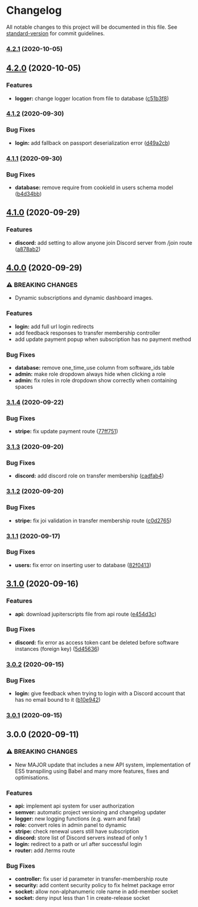 # Changelog

All notable changes to this project will be documented in this file. See [standard-version](https://github.com/conventional-changelog/standard-version) for commit guidelines.

### [4.2.1](https://github.com/marcelmiro/jupiter-notify/compare/v4.2.0...v4.2.1) (2020-10-05)

## [4.2.0](https://github.com/marcelmiro/jupiter-notify/compare/v4.1.2...v4.2.0) (2020-10-05)


### Features

* **logger:** change logger location from file to database ([c51b3f8](https://github.com/marcelmiro/jupiter-notify/commit/c51b3f8e76aa8c9d29da1b05fec13a06a098a696))

### [4.1.2](https://github.com/marcelmiro/jupiter-notify/compare/v4.1.1...v4.1.2) (2020-09-30)


### Bug Fixes

* **login:** add fallback on passport deserialization error ([d49a2cb](https://github.com/marcelmiro/jupiter-notify/commit/d49a2cb2250694fcbded957cc239151fb71140e7))

### [4.1.1](https://github.com/marcelmiro/jupiter-notify/compare/v4.1.0...v4.1.1) (2020-09-30)


### Bug Fixes

* **database:** remove require from cookieId in users schema model ([b4d34bb](https://github.com/marcelmiro/jupiter-notify/commit/b4d34bba6dc1a6441808206f50ce1a0241185aa7))

## [4.1.0](https://github.com/marcelmiro/jupiter-notify/compare/v4.0.0...v4.1.0) (2020-09-29)


### Features

* **discord:** add setting to allow anyone join Discord server from /join route ([a878ab2](https://github.com/marcelmiro/jupiter-notify/commit/a878ab280c329ccc2579330e5f65c769410dce67))

## [4.0.0](https://github.com/marcelmiro/jupiter-notify/compare/v3.1.4...v4.0.0) (2020-09-29)


### ⚠ BREAKING CHANGES

* Dynamic subscriptions and dynamic dashboard images.


### Features

* **login:** add full url login redirects
* add feedback responses to transfer membership controller
* add update payment popup when subscription has no payment method


### Bug Fixes
* **database:** remove one_time_use column from software_ids table
* **admin:** make role dropdown always hide when clicking a role
* **admin:** fix roles in role dropdown show correctly when containing spaces

### [3.1.4](https://github.com/marcelmiro/jupiter-notify/compare/v3.1.3...v3.1.4) (2020-09-22)


### Bug Fixes

* **stripe:** fix update payment route ([77ff751](https://github.com/marcelmiro/jupiter-notify/commit/77ff7517e19cb08db72bf3e89a590a9078f6cf81))

### [3.1.3](https://github.com/marcelmiro/jupiter-notify/compare/v3.1.2...v3.1.3) (2020-09-20)


### Bug Fixes

* **discord:** add discord role on transfer membership ([cadfab4](https://github.com/marcelmiro/jupiter-notify/commit/cadfab41156918012f1f470c412ba717cc81c12d))

### [3.1.2](https://github.com/marcelmiro/jupiter-notify/compare/v3.1.1...v3.1.2) (2020-09-20)


### Bug Fixes

* **stripe:** fix joi validation in transfer membership route ([c0d2765](https://github.com/marcelmiro/jupiter-notify/commit/c0d2765b39c63e27d9866a4846c0992093fff8e9))

### [3.1.1](https://github.com/marcelmiro/jupiter-notify/compare/v3.1.0...v3.1.1) (2020-09-17)


### Bug Fixes

* **users:** fix error on inserting user to database ([82f0413](https://github.com/marcelmiro/jupiter-notify/commit/82f0413bb9cc458411c794731dee49705b82f803))

## [3.1.0](https://github.com/marcelmiro/jupiter-notify/compare/v3.0.2...v3.1.0) (2020-09-16)


### Features

* **api:** download jupiterscripts file from api route ([e454d3c](https://github.com/marcelmiro/jupiter-notify/commit/e454d3c596faa474fd450aaa7dbc1d1746a37d14))


### Bug Fixes

* **discord:** fix error as access token cant be deleted before software instances (foreign key) ([5d45636](https://github.com/marcelmiro/jupiter-notify/commit/5d4563618ec97d3f0c8ec67c1e089ca1b9204443))

### [3.0.2](https://github.com/marcelmiro/jupiter-notify/compare/v3.0.1...v3.0.2) (2020-09-15)


### Bug Fixes

* **login:** give feedback when trying to login with a Discord account that has no email bound to it ([b10e942](https://github.com/marcelmiro/jupiter-notify/commit/b10e942204b3a617b3b3bead5c82230ab727960b))

### [3.0.1](https://github.com/marcelmiro/jupiter-notify/compare/v3.0.0...v3.0.1) (2020-09-15)

## 3.0.0 (2020-09-11)


### ⚠ BREAKING CHANGES

* New MAJOR update that includes a new API system, implementation of ES5 transpiling using Babel and many more features, fixes and optimisations.


### Features

* **api:** implement api system for user authorization
* **semver:** automatic project versioning and changelog updater
* **logger:** new logging functions (e.g. warn and fatal)
* **role:** convert roles in admin panel to dynamic
* **stripe:** check renewal users still have subscription
* **discord:** store list of Discord servers instead of only 1
* **login:** redirect to a path or url after successful login
* **router:** add /terms route


### Bug Fixes

* **controller:** fix user id parameter in transfer-membership route
* **security:** add content security policy to fix helmet package error
* **socket:** allow non-alphanumeric role name in add-member socket
* **socket:** deny input less than 1 in create-release socket
